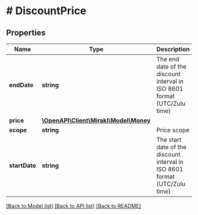 # # DiscountPrice

## Properties

Name | Type | Description | Notes
------------ | ------------- | ------------- | -------------
**endDate** | **string** | The end date of the discount interval in ISO 8601 format (UTC/Zulu time) | [optional]
**price** | [**\OpenAPI\Client\Mirakl\Model\Money**](Money.md) |  | [optional]
**scope** | **string** | Price scope | [optional]
**startDate** | **string** | The start date of the discount interval in ISO 8601 format (UTC/Zulu time) | [optional]

[[Back to Model list]](../../README.md#models) [[Back to API list]](../../README.md#endpoints) [[Back to README]](../../README.md)
